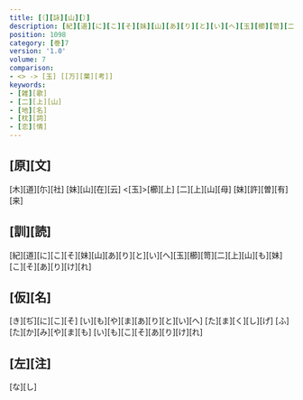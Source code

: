 ```yaml
---
title: [（][詠][山][）]
description: [紀][道][に][こ][そ][妹][山][あ][り][と][い][へ][玉][櫛][笥][二][上][山][も][妹][こ][そ][あ][り][け][れ]
position: 1098
category: [巻]7
version: '1.0'
volume: 7
comparison:
- <> -> [玉] [[万][葉][考]]
keywords:
- [雑][歌]
- [二][上][山]
- [地][名]
- [枕][詞]
- [恋][情]
---
```


## [原][文]

[木][道][尓][社] [妹][山][在][云] <[玉]>[櫛][上] [二][上][山][母] [妹][許][曽][有][来]

## [訓][読]

[紀][道][に][こ][そ][妹][山][あ][り][と][い][へ][玉][櫛][笥][二][上][山][も][妹][こ][そ][あ][り][け][れ]

## [仮][名]

[き][ぢ][に][こ][そ] [い][も][や][ま][あ][り][と][い][へ] [た][ま][く][し][げ] [ふ][た][か][み][や][ま][も] [い][も][こ][そ][あ][り][け][れ]

## [左][注]

[な][し]
